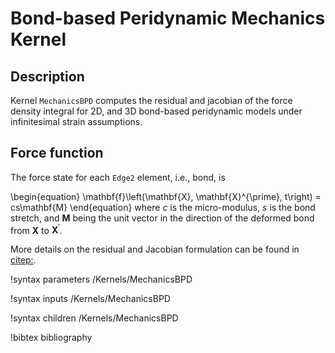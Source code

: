 # Bond-based Peridynamic Mechanics Kernel

## Description

Kernel `MechanicsBPD` computes the residual and jacobian of the force density integral for 2D, and 3D bond-based peridynamic models under infinitesimal strain assumptions.

## Force function

The force state for each `Edge2` element, i.e., bond, is

\begin{equation}
  \mathbf{f}\left(\mathbf{X}, \mathbf{X}^{\prime}, t\right) = cs\mathbf{M}
\end{equation}
where $c$ is the micro-modulus, $s$ is the bond stretch, and $\mathbf{M}$ being the unit vector in the direction of the deformed bond from $\mathbf{X}$ to $\mathbf{X}^{\prime}$.

More details on the residual and Jacobian formulation can be found in [citep:](Chen2016bondimplicit).

!syntax parameters /Kernels/MechanicsBPD

!syntax inputs /Kernels/MechanicsBPD

!syntax children /Kernels/MechanicsBPD

!bibtex bibliography
